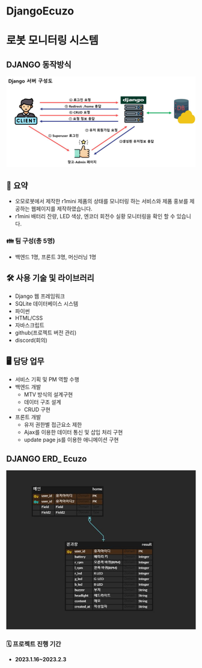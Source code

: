 # DjangoEcuzo
# 로봇 모니터링 시스템

## DJANGO 동작방식   
![Django ERD](/howto.JPG)

## 📙 요약

- 오모로봇에서 제작한 r1mini 제품의 상태를 모니터링 하는 서비스와 제품 홍보를 제공하는 웹페이지를 제작하였습니다.
- r1mini 배터리 잔량, LED 색상, 엔코더 회전수 실황 모니터링을 확인 할 수 있습니다.

### 👪 팀 구성(총 5명)

- 백엔드 1명, 프론트 3명, 머신러닝 1명

## 🛠️ 사용 기술 및 라이브러리

- Django 웹 프레임워크
- SQLite 데이터베이스 시스템
- 파이썬
- HTML/CSS
- 자바스크립트
- github(프로젝트 버전 관리)
- discord(회의)
## 🖥 담당 업무

- 서비스 기획 및 PM 역할 수행
- 백엔드 개발
    - MTV 방식의 설계구현
    - 데이터 구조 설계
    - CRUD 구현
- 프론트 개발
    - 유저 권한별 접근요소 제한
    - Ajax를 이용한 데이터 통신 및 삽입 처리 구현
    - update page js를 이용한 애니메이션 구현
## DJANGO ERD_ Ecuzo    
![Django ERD](/erd_ecuzo.JPG)

### 🗓️ 프로젝트 진행 기간

- **2023.1.16~2023.2.3**
